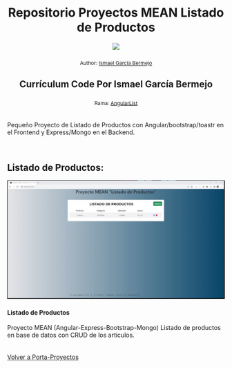 <div align="center">
  <h1> Repositorio Proyectos MEAN Listado de Productos</h1>
  <a class="header-badge" target="_blank" href="https://www.linkedin.com/in/isberdev/">
  <img src="https://img.shields.io/badge/style--5eba00.svg?label=LinkedIn&logo=linkedin&style=social">
  </a>
  
  <sub>Author:
  <a href="https://www.linkedin.com/in/ismael-garc%C3%ADa-bermejo/" target="_blank">Ismael García Bermejo</a><br>
  </sub>
</div>
<div align="center">
 <h2>Currículum Code Por Ismael García Bermejo</h2>
    <sub>Rama:
  <a href="https://github.com/IsmaelGB86/Porta-Proyectos/tree/AngularList" target="_blank">AngularList</a><br><br>
  </sub>
</div>
<div>
<p>Pequeño Proyecto de Listado de Productos con Angular/bootstrap/toastr en el Frontend y Express/Mongo en el Backend.</p>
</div>
</br>

## Listado de Productos:

<td>
<a href="Proyecto1">
<img src="./pantalla.bmp">
</a>
<div><h4>Listado de Productos</h4><span>Proyecto MEAN (Angular-Express-Bootstrap-Mongo) Listado de productos en base de datos con CRUD de los articulos.</span></div>
</td>
<br><br>
<a href="https://github.com/IsmaelGB86/Porta-Proyectos/tree/main/" target="_blank">Volver a Porta-Proyectos</a>
